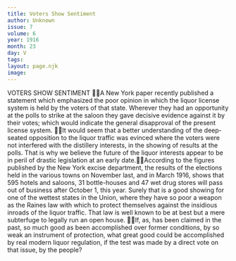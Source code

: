 ```yaml
---
title: Voters Show Sentiment
author: Unknown
issue: 7
volume: 6
year: 1916
month: 23
day: V
tags:
layout: page.njk
image:
---
```

VOTERS SHOW SENTIMENT A New York paper recently published a statement which emphasized the poor opinion in which the liquor license system is held by the voters of that state. Wherever they had an opportunity at the polls to strike at the saloon they gave decisive evidence against it by their votes; which would indicate the general disapproval of the present license system. It would seem that a better understanding of the deep-seated opposition to the liquor traffic was evinced where the voters were not interfered with the distillery interests, in the showing of results at the polls. That is why we believe the future of the liquor interests appear to be in peril of drastic legislation at an early date.According to the figures published by the New York excise department, the results of the elections held in the various towns on November last, and in March 1916, shows that 595 hotels and saloons, 31 bottle-houses and 47 wet drug stores will pass out of business after October 1, this year. Surely that is a good showing for one of the wettest states in the Union, where they have so poor a weapon as the Raines law with which to protect themselves against the insidious inroads of the liquor traffic. That law is well known to be at best but a mere subterfuge to legally run an open house. If, as, has been claimed in the past, so much good as been accomplished over former conditions, by so weak an instrument of protection, what great good could be accomplished by real modern liquor regulation, if the test was made by a direct vote on that issue, by the people?
